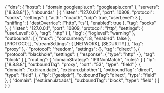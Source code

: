 {
  "dns": {
    "hosts": {
      "domain:googleapis.cn": "googleapis.com"
    },
    "servers": ["8.8.8.8"]
  },
  "inbounds": [
    {
      "listen": "127.0.0.1",
      "port": 10808,
      "protocol": "socks",
      "settings": {
        "auth": "noauth",
        "udp": true,
        "userLevel": 8
      },
      "sniffing": {
        "destOverride": ["http", "tls"],
        "enabled": true
      },
      "tag": "socks"
    },
    {
      "listen": "127.0.0.1",
      "port": 10809,
      "protocol": "http",
      "settings": {
        "userLevel": 8
      },
      "tag": "http"
    }
  ],
  "log": {
    "loglevel": "warning"
  },
  "outbounds": [
    {
      "mux": {
        "concurrency": 8,
        "enabled": false
      },
[PROTOCOL],
      "streamSettings": {
[NETWORK],
[SECURITY]
      },
      "tag": "proxy"
    },
    {
      "protocol": "freedom",
      "settings": {},
      "tag": "direct"
    },
    {
      "protocol": "blackhole",
      "settings": {
        "response": {
          "type": "http"
        }
      },
      "tag": "block"
    }
  ],
  "routing": {
    "domainStrategy": "IPIfNonMatch",
    "rules": [
      {
        "ip": ["8.8.8.8"],
        "outboundTag": "proxy",
        "port": "53",
        "type": "field"
      },
      {
        "domain": ["ext:iran.dat:ir", "ext:iran.dat:other"],
        "outboundTag": "direct",
        "type": "field"
      },
      {
        "ip": ["geoip:ir"],
        "outboundTag": "direct",
        "type": "field"
      },
      {
        "domain": ["ext:iran.dat:ads"],
        "outboundTag": "block",
        "type": "field"
      }
    ]
  }
}
